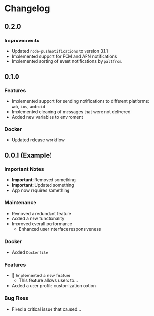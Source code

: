 # Changelog

## 0.2.0

### Improvements

- Updated `node-pushnotifications` to version 3.1.1
- Implemented support for FCM and APN notifications
- Implemented sorting of event notifications by `paltfrom`.

## 0.1.0

### Features

- Implemented support for sending notifications to different platforms: `web`, `ios`, `android`
- Implemented cleaning of messages that were not delivered
- Added new variables to enviroment

### Docker

- Updated release workflow

## 0.0.1 (Example)

### Important Notes

- **Important**: Removed something
- **Important**: Updated something
- App now requires something

### Maintenance

- Removed a redundant feature
- Added a new functionality
- Improved overall performance
  - Enhanced user interface responsiveness

### Docker

- Added `Dockerfile`

### Features

- :tada: Implemented a new feature
  - This feature allows users to...
- Added a user profile customization option

### Bug Fixes

- Fixed a critical issue that caused...
